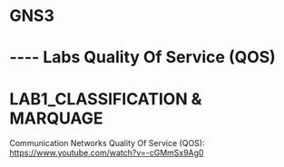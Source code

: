 # GNS3
# ---- Labs Quality Of Service (QOS)
# LAB1_CLASSIFICATION & MARQUAGE
Communication Networks Quality Of Service (QOS):  https://www.youtube.com/watch?v=-cGMmSx9Ag0
